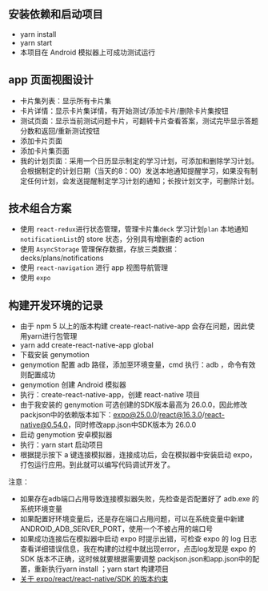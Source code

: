 ## 安装依赖和启动项目
* yarn install
* yarn start
* 本项目在 Android 模拟器上可成功测试运行

## app 页面视图设计
* 卡片集列表：显示所有卡片集
* 卡片详情：显示卡片集详情，有开始测试/添加卡片/删除卡片集按钮
* 测试页面：显示当前测试问题卡片，可翻转卡片查看答案，测试完毕显示答题分数和返回/重新测试按钮
* 添加卡片页面
* 添加卡片集页面
* 我的计划页面：采用一个日历显示制定的学习计划，可添加和删除学习计划。会根据制定的计划日期（当天的8：00）发送本地通知提醒学习，如果没有制定任何计划，会发送提醒制定学习计划的通知；长按计划文字，可删除计划。

## 技术组合方案
* 使用 `react-redux`进行状态管理，管理卡片集`deck` 学习计划`plan`  本地通知`notificationList`的 store 状态，分别具有增删查的 action
* 使用 `AsyncStorage` 管理保存数据，存放三类数据： decks/plans/notifications
* 使用 `react-navigation` 进行 app 视图导航管理
* 使用 `expo`

## 构建开发环境的记录
* 由于 npm 5 以上的版本构建 create-react-native-app 会存在问题，因此使用yarn进行包管理
* yarn add create-react-native-app global
* 下载安装 genymotion
* genymotion 配置 adb 路径，添加至环境变量，cmd 执行：adb ，命令有效则配置成功
* genymotion 创建 Android 模拟器
* 执行：create-react-native-app，创建 react-native 项目
* 由于我安装的 genymotion 可选创建的SDK版本最高为 26.0.0，因此修改packjson中的依赖版本如下：expo@25.0.0/react@16.3.0/react-native@0.54.0，同时修改app.json中SDK版本为 26.0.0
* 启动 genymotion 安卓模拟器
* 执行：yarn start 启动项目
* 根据提示按下 a 键连接模拟器，连接成功后，会在模拟器中安装启动 expo，打包运行应用。到此就可以编写代码调试开发了。

注意：
* 如果存在adb端口占用导致连接模拟器失败，先检查是否配置好了 adb.exe 的系统环境变量
* 如果配置好环境变量后，还是存在端口占用问题，可以在系统变量中新建 ANDROID_ADB_SERVER_PORT，使用一个不被占用的端口号
* 如果成功连接后在模拟器中启动 expo 时提示出错，可检查 expo 的 log 日志查看详细错误信息，我在构建的过程中就出现error，点击log发现是 expo 的 SDK 版本不正确，这时候就要根据需要调整 packjson.json和app.json中的配置，重新执行yarn install ；yarn start 构建项目
* [关于 expo/react/react-native/SDK 的版本约束](https://github.com/react-community/create-react-native-app/blob/master/VERSIONS.md)



